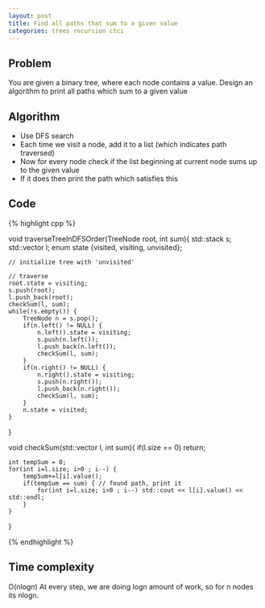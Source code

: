 ```yaml
---
layout: post
title: Find all paths that sum to a given value
categories: trees recursion ctci
---
```


## Problem
You are given a binary tree, where each node contains a value. Design an algorithm to print all paths which sum to a given value

## Algorithm
- Use DFS search
- Each time we visit a node, add it to a list (which indicates path traversed)
- Now for every node check if the list beginning at current node sums up to the given value
- If it does then print the path which satisfies this

## Code
{% highlight cpp %}

void traverseTreeInDFSOrder(TreeNode root, int sum){
	std::stack<TreeNode> s;
	std::vector<TreeNode> l;
	enum state {visited, visiting, unvisited};
	
	// initialize tree with 'unvisited'
	
	// traverse
	root.state = visiting;
	s.push(root);
	l.push_back(root);
	checkSum(l, sum);
	while(!s.empty()) {
		TreeNode n = s.pop();
		if(n.left() != NULL) {
			n.left().state = visiting;
			s.push(n.left());
			l.push_back(n.left());	
			checkSum(l, sum);		
		}
		if(n.right() != NULL) {
			n.right().state = visiting;
			s.push(n.right());
			l.push_back(n.right());
			checkSum(l, sum);
		}
		n.state = visited;
	}
}

void checkSum(std::vector<TreeNode> l, int sum){
	if(l.size == 0) return;
	
	int tempSum = 0;
	for(int i=l.size; i>0 ; i--) {
		tempSum+=l[i].value();
		if(tempSum == sum) { // found path, print it
			for(int i=l.size; i>0 ; i--) std::cout << l[i].value() << std::endl;
		}
	}
}

{% endhighlight %}

## Time complexity
O(nlogn) At every step, we are doing logn amount of work, so for n nodes its nlogn.